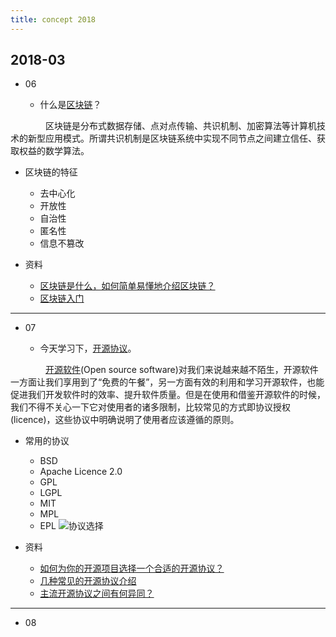 ```yaml
---
title: concept 2018
---
```


## 2018-03

- 06

  - 什么是[区块链](https://baike.baidu.com/item/%E5%8C%BA%E5%9D%97%E9%93%BE/13465666?fr=aladdin)？

　　　　区块链是分布式数据存储、点对点传输、共识机制、加密算法等计算机技术的新型应用模式。所谓共识机制是区块链系统中实现不同节点之间建立信任、获取权益的数学算法。

  - 区块链的特征
    - 去中心化
    - 开放性
    - 自治性
    - 匿名性
    - 信息不篡改

  - 资料
    - [区块链是什么，如何简单易懂地介绍区块链？](http://news.at.zhihu.com/story/9666826)
    - [区块链入门](http://www.ruanyifeng.com/blog/2017/12/blockchain-tutorial.html)

-------------


- 07

  - 今天学习下，[开源协议](https://baike.baidu.com/item/%E5%BC%80%E6%BA%90%E5%8D%8F%E8%AE%AE/10642383?fr=aladdin)。

　　　　[开源软件](https://zh.wikipedia.org/wiki/)(Open source software)对我们来说越来越不陌生，开源软件一方面让我们享用到了“免费的午餐”，另一方面有效的利用和学习开源软件，也能促进我们开发软件时的效率、提升软件质量。但是在使用和借鉴开源软件的时候，我们不得不关心一下它对使用者的诸多限制，比较常见的方式即协议授权(licence)，这些协议中明确说明了使用者应该遵循的原则。

  - 常用的协议
    - BSD
    - Apache Licence 2.0
    - GPL
    - LGPL
    - MIT 
    - MPL
    - EPL
  ![协议选择](http://static.oschina.net/uploads/img/201607/07112930_4iFX.png)

  - 资料
    - [如何为你的开源项目选择一个合适的开源协议？](https://www.oschina.net/news/74999/how-to-choose-a-license)
    - [几种常见的开源协议介绍](https://segmentfault.com/a/1190000007629725?utm_source=tuicool&utm_medium=referral)
    - [主流开源协议之间有何异同？](https://www.zhihu.com/question/19568896)

--------------

- 08
